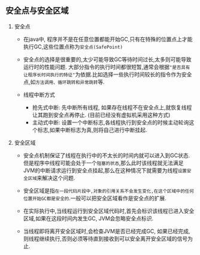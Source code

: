 ## 安全点与安全区域

1. 安全点
    - 在java中, 程序并不是在任意位置都能开始GC,只有在特殊的位置点上才能执行GC,这些位置点称为`安全点(SafePoint)`

    - 安全点的选择是很重要的,太少可能导致GC等待时间过长,太多则可能导致运行时的性能问题. 大部分指令的执行时间都很短暂,通常会根据`"是否具有让程序长时间执行的特征"`为依据.比如选择一些执行时间较长的指令作为安全点,如`方法调用、循环跳转和异常跳转`等.
    
    - 线程中断方式
        - 抢先式中断: 先中断所有线程, 如果存在线程不在安全点上,就恢复线程让其跑到安全点再停止. (目前已经没有虚拟机采用这种方式)
        - 主动式中断: 设置一个中断标志,各线程执行到安全点的时候主动轮询这个标志,如果中断标志为真,则将自己进行中断挂起.

2. 安全区域
    - 安全点机制保证了线程在执行中的不太长的时间内就可以进入到GC状态. 但是程序中线程可能会处于一个`阻塞的状态`,那么此时该线程就无法满足JVM的中断请求运行到安全点挂起,那么在这种情况下就需要为线程`设置安全区域`来解决这个问题.

    - 安全区域是指`在一段代码片段中,对象的引用关系不会发生变化,在这个区域中的任何位置开始GC都是安全的`.一般可以把安全区域看作是安全点的扩展.

    - 在实际执行中,当线程运行到安全区域代码时,首先会标识该线程已进入安全区域,如果在这段时间内发生GC, JVM会忽略安全点标识.

    - 当线程即将离开安全区域时,会检查JVM是否已经完成GC, 如果已经完成,则线程继续执行,否则必须等待直到接收到可以安全离开安全区域的信号为止.
